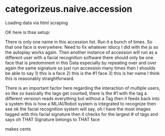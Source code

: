 # categorizeus.naive.accession
Loading data via html scraping

OK here is thse setup:

There is only one name in this accession list. 
Run it a bunch of times. 
So that one face is everywhere. 
Need to fix whatever idiocy I did with the js so the autoplay works again. 
Then another instance of accession will run as a different user with a facial recognition software
there should only be one face that is predominent in this Data
especially by repeating over and over again the same signature
so just run accession many times
then I shoulds be able to say 1) this is a face 2) this is the #1 face 3) this is her name
I think this is reasonably straightforward. 

There is an important factor here regarding the interaction of multiple users, so like
so basically the tags get counted, there is the #1 with the tag
a different versiosn reads everything but without a Tag
then it feeds back into a system
this is how a ML/AI/Robot system is integrated to recognize then see
ok the facial recognition system will say, oh I have the most images tagged with this facial signature
then it checks for the largest # of tags and says oh
THAT Signature belongs to THAT face

makes cents